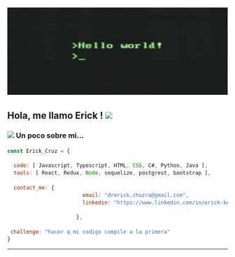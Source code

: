 <div>
  
  <h6><img align='mid' src="./hello-world.gif" width="800" height="200"></h6>
  
</div>
<h2> Hola, me llamo Erick ! <img src="https://media.giphy.com/media/WUlplcMpOCEmTGBtBW/giphy.gif" width="30"> </h2>

### <img src="https://media.giphy.com/media/VgCDAzcKvsR6OM0uWg/giphy.gif" width="50"> Un poco sobre mi...  

```javascript
const Erick_Cruz = {
  
  code: [ Javascript, Typescript, HTML, CSS, C#, Python, Java ],
  tools: [ React, Redux, Node, sequelize, postgrest, bootstrap ],
  
  contact_me: {
                        email: "drerick.chuzra@gmail.com",
                        linkedin: "https://www.linkedin.com/in/erick-kevin-cruz-chura",
                        
                      },
  
 challenge: "hacer q mi codigo compile a la primera"
}
```
---
